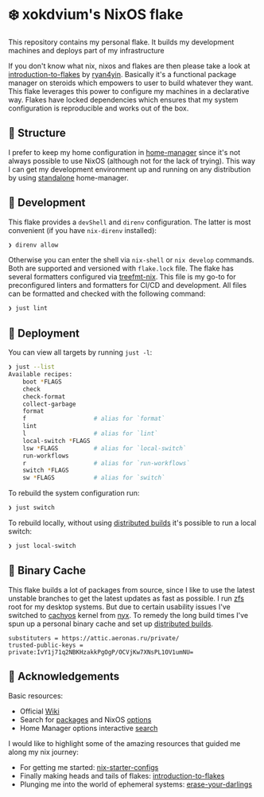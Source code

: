 # ❄️ xokdvium's NixOS flake

This repository contains my personal flake. It builds my development machines and deploys part of my infrastructure

If you don't know what nix, nixos and flakes are then please take a look at [introduction-to-flakes](https://nixos-and-flakes.thiscute.world/nixos-with-flakes/introduction-to-flakes/)
by [ryan4yin](https://github.com/ryan4yin/). Basically it's a functional package manager on steroids which empowers to user to build whatever they want. This flake leverages this power to configure
my machines in a declarative way. Flakes have locked dependencies which ensures that my system configuration is reproducible and works out of the box.

## 🧬 Structure

I prefer to keep my home configuration in [home-manager](https://github.com/nix-community/home-manager/) since it's not always possible to use NixOS (although not for the lack of trying).
This way I can get my development environment up and running on any distribution by using [standalone](https://nix-community.github.io/home-manager/index.xhtml#sec-install-standalone/) home-manager.

## 🔧 Development

This flake provides a `devShell` and `direnv` configuration.
The latter is most convenient (if you have `nix-direnv` installed):

```bash
❯ direnv allow
```

Otherwise you can enter the shell via `nix-shell` or `nix develop` commands.
Both are supported and versioned with `flake.lock` file.
The flake has several formatters configured via [treefmt-nix](https://github.com/numtide/treefmt-nix).
This file is my go-to for preconfigured linters and formatters for CI/CD and development.
All files can be formatted and checked with the following command:

```bash
❯ just lint
```

## 🚀 Deployment

You can view all targets by running `just -l`:

```bash
❯ just --list
Available recipes:
    boot *FLAGS
    check
    check-format
    collect-garbage
    format
    f                   # alias for `format`
    lint
    l                   # alias for `lint`
    local-switch *FLAGS
    lsw *FLAGS          # alias for `local-switch`
    run-workflows
    r                   # alias for `run-workflows`
    switch *FLAGS
    sw *FLAGS           # alias for `switch`
```

To rebuild the system configuration run:

```bash
❯ just switch
```

To rebuild locally, without using [distributed builds](https://nixos.wiki/wiki/Distributed_build) it's possible to run
a local switch:

```bash
❯ just local-switch
```

## 🎒 Binary Cache

This flake builds a lot of packages from source, since I like to use the latest unstable branches to get
the latest updates as fast as possible. I run [zfs](https://nixos.wiki/wiki/ZFS) root for my desktop systems.
But due to certain usability issues I've switched to [cachyos](https://cachyos.org/) kernel from [nyx](https://github.com/chaotic-cx/nyx/).
To remedy the long build times I've spun up a personal binary cache and set up [distributed builds](https://nixos.wiki/wiki/Distributed_build).

```
substituters = https://attic.aeronas.ru/private/
trusted-public-keys = private:IvY1j71q2NBKHzakkPgOgP/OCVjKw7XNsPL1OV1umNU=
```

## 📖 Acknowledgements

Basic resources:

- Official [Wiki](https://nixos.wiki/wiki/)
- Search for [packages](https://search.nixos.org/packages) and NixOS [options](https://search.nixos.org/options)
- Home Manager options interactive [search](https://mipmip.github.io/home-manager-option-search/)

I would like to highlight some of the amazing resources that guided me along my nix journey:

- For getting me started: [nix-starter-configs](https://github.com/Misterio77/nix-starter-configs/)
- Finally making heads and tails of flakes: [introduction-to-flakes](https://nixos-and-flakes.thiscute.world/nixos-with-flakes/introduction-to-flakes/)
- Plunging me into the world of ephemeral systems: [erase-your-darlings](https://grahamc.com/blog/erase-your-darlings/)
